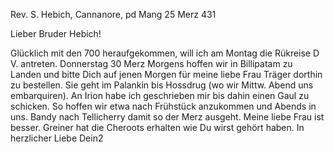 Rev. S. Hebich, Cannanore, pd
 Mang 25 Merz 431

Lieber Bruder Hebich!

Glücklich mit den 700 heraufgekommen, will ich am Montag die Rükreise D V. antreten. Donnerstag 30 Merz Morgens hoffen wir in Billipatam zu Landen und bitte Dich auf jenen Morgen für meine liebe Frau Träger dorthin zu bestellen. Sie geht im Palankin bis Hossdrug (wo wir Mittw. Abend uns embarquiren). An Irion habe ich geschrieben mir bis dahin einen Gaul zu schicken. So hoffen wir etwa nach Frühstück anzukommen und Abends in uns. Bandy nach Tellicherry damit so der Merz ausgeht. Meine liebe Frau ist besser. Greiner hat die Cheroots erhalten wie Du wirst gehört haben.
 In herzlicher Liebe
 Dein2

